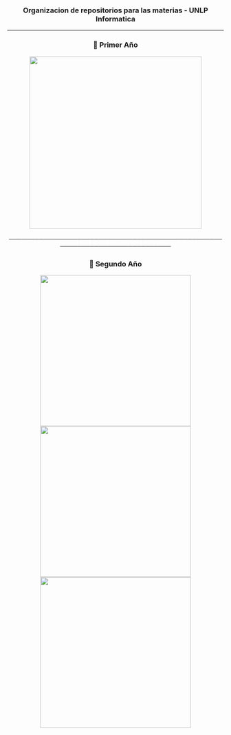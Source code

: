 <h3 align="center"> Organizacion de repositorios para las materias - UNLP Informatica </h3>

---

<h3 align="center">📘 Primer Año</h3>

<p align="center">
  <a href="https://github.com/AgusZK/Taller-de-Programacion" target="_blank">
    <img width="400" src="https://denvercoder1-github-readme-stats.vercel.app/api/pin/?username=AgusZK&repo=Taller-de-Programacion&theme=midnight-purple&bg_color=0B1120&icon_color=3CA4FF&title_color=7FDBFF&text_color=FFFFFF&show_icons=false&border_color=1E90FF" />
  </a>
</p>

<p align="center">────────────────────────────────────────────────────────────────────────────</p>

<h3 align="center">📘 Segundo Año </h3>

<p align="center">
  <a href="https://github.com/AgusZK/AyED" target="_blank">
    <img width="350" src="https://denvercoder1-github-readme-stats.vercel.app/api/pin/?username=AgusZK&repo=AyED&theme=midnight-purple&bg_color=0B1120&icon_color=3CA4FF&title_color=7FDBFF&text_color=FFFFFF&show_icons=false&border_color=1E90FF" />
  </a>

  <a href="https://github.com/AgusZK/FOD" target="_blank">
    <img width="350" src="https://denvercoder1-github-readme-stats.vercel.app/api/pin/?username=AgusZK&repo=FOD&theme=midnight-purple&bg_color=0B1120&icon_color=3CA4FF&title_color=7FDBFF&text_color=FFFFFF&show_icons=false&border_color=1E90FF" />
  </a>

  <a href="https://github.com/AgusZK/Seminario-de-Lenguajes" target="_blank">
    <img width="350" src="https://denvercoder1-github-readme-stats.vercel.app/api/pin/?username=AgusZK&repo=Seminario-de-Lenguajes&theme=midnight-purple&bg_color=0B1120&icon_color=3CA4FF&title_color=7FDBFF&text_color=FFFFFF&show_icons=false&border_color=1E90FF" />
  </a>
</p>
